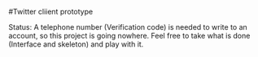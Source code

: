 #Twitter cliient prototype

Status: A telephone number (Verification code) is needed to write to an account, so this project is going nowhere. Feel free to take what is done (Interface and skeleton) and play with it.
